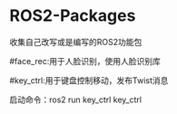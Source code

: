# ROS2-Packages
收集自己改写或是编写的ROS2功能包

#face_rec:用于人脸识别，使用人脸识别库


#key_ctrl:用于键盘控制移动，发布Twist消息

启动命令：ros2 run key_ctrl key_ctrl
